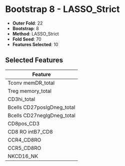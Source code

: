 # Bootstrap 8 - LASSO_Strict

- **Outer Fold**: 22
- **Bootstrap**: 8
- **Method**: LASSO_Strict
- **Fold Seed**: 70
- **Features Selected**: 10

## Selected Features

| Feature |
|---------|
| Tconv memDR_total |
| Treg memory_total |
| CD3hi_total |
| Bcells CD27posIgDneg_total |
| Bcells CD27negIgDneg_total |
| CD8pos_CD3 |
| CD8 RO intB7_CD8 |
| CCR4_CD8RO |
| CCR5_CD8RO |
| NKCD16_NK |
